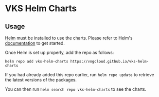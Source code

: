 # VKS Helm Charts

## Usage

[Helm](https://helm.sh) must be installed to use the charts.
Please refer to Helm's [documentation](https://helm.sh/docs/) to get started.

Once Helm is set up properly, add the repo as follows:

```console
helm repo add vks-helm-charts https://vngcloud.github.io/vks-helm-charts
```

If you had already added this repo earlier, run `helm repo update` to retrieve the latest versions of the packages.

You can then run `helm search repo vks-helm-charts` to see the charts.
